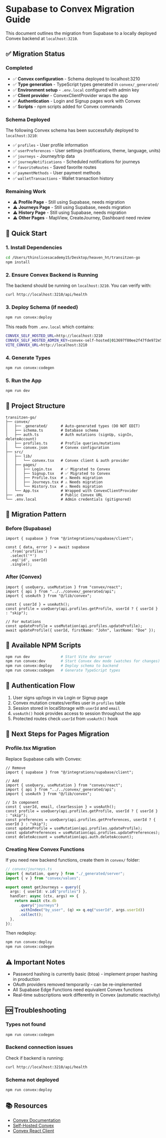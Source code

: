 # Supabase to Convex Migration Guide

This document outlines the migration from Supabase to a locally deployed Convex backend at `localhost:3210`.

## ✅ Migration Status

### Completed
- ✅ **Convex configuration** - Schema deployed to localhost:3210
- ✅ **Type generation** - TypeScript types generated in `convex/_generated/`
- ✅ **Environment setup** - `.env.local` configured with admin key
- ✅ **Client provider** - ConvexClientProvider wraps the app
- ✅ **Authentication** - Login and Signup pages work with Convex
- ✅ **Scripts** - npm scripts added for Convex commands

### Schema Deployed
The following Convex schema has been successfully deployed to `localhost:3210`:
- ✅ `profiles` - User profile information  
- ✅ `userPreferences` - User settings (notifications, theme, language, units)
- ✅ `journeys` - Journey/trip data
- ✅ `journeyNotifications` - Scheduled notifications for journeys
- ✅ `favoriteRoutes` - Saved favorite routes
- ✅ `paymentMethods` - User payment methods
- ✅ `walletTransactions` - Wallet transaction history

### Remaining Work
- ⚠️ **Profile Page** - Still using Supabase, needs migration
- ⚠️ **Journeys Page** - Still using Supabase, needs migration
- ⚠️ **History Page** - Still using Supabase, needs migration
- ⚠️ **Other Pages** - MapView, CreateJourney, Dashboard need review

## 🚀 Quick Start

### 1. Install Dependencies
```bash
cd /Users/thinslicesacademy15/Desktop/heaven_ht/transitzen-go
npm install
```

### 2. Ensure Convex Backend is Running
The backend should be running on `localhost:3210`. You can verify with:
```bash
curl http://localhost:3210/api/health
```

### 3. Deploy Schema (if needed)
```bash
npm run convex:deploy
```

This reads from `.env.local` which contains:
```bash
CONVEX_SELF_HOSTED_URL=http://localhost:3210
CONVEX_SELF_HOSTED_ADMIN_KEY=convex-self-hosted|013697f80ee2f47fde972e597d8abaaf6c2959727dcb286302a96a09efe6d8e9e9bee17c2e
VITE_CONVEX_URL=http://localhost:3210
```

### 4. Generate Types
```bash
npm run convex:codegen
```

### 5. Run the App
```bash
npm run dev
```

## 📁 Project Structure

```
transitzen-go/
├── convex/
│   ├── _generated/      # Auto-generated types (DO NOT EDIT)
│   ├── schema.ts        # Database schema
│   ├── auth.ts          # Auth mutations (signUp, signIn, deleteAccount)
│   ├── profiles.ts      # Profile queries/mutations
│   └── convex.json      # Convex configuration
├── src/
│   ├── lib/
│   │   └── convex.tsx   # Convex client & auth provider
│   ├── pages/
│   │   ├── Login.tsx    # ✅ Migrated to Convex
│   │   ├── Signup.tsx   # ✅ Migrated to Convex
│   │   ├── Profile.tsx  # ⚠️ Needs migration
│   │   ├── Journeys.tsx # ⚠️ Needs migration
│   │   └── History.tsx  # ⚠️ Needs migration
│   └── App.tsx          # Wrapped with ConvexClientProvider
├── .env                 # Public Convex URL
└── .env.local           # Admin credentials (gitignored)
```

## 🔄 Migration Pattern

### Before (Supabase)
```tsx
import { supabase } from "@/integrations/supabase/client";

const { data, error } = await supabase
  .from('profiles')
  .select('*')
  .eq('id', userId)
  .single();
```

### After (Convex)
```tsx
import { useQuery, useMutation } from "convex/react";
import { api } from "../../convex/_generated/api";
import { useAuth } from "@/lib/convex";

const { userId } = useAuth();
const profile = useQuery(api.profiles.getProfile, userId ? { userId } : "skip");

// For mutations
const updateProfile = useMutation(api.profiles.updateProfile);
await updateProfile({ userId, firstName: "John", lastName: "Doe" });
```

## 🔧 Available NPM Scripts

```bash
npm run dev              # Start Vite dev server
npm run convex:dev       # Start Convex dev mode (watches for changes)
npm run convex:deploy    # Deploy schema to backend
npm run convex:codegen   # Generate TypeScript types
```

## 🔐 Authentication Flow

1. User signs up/logs in via Login or Signup page
2. Convex mutation creates/verifies user in `profiles` table
3. Session stored in localStorage with `userId` and `email`
4. `useAuth()` hook provides access to session throughout the app
5. Protected routes check `userId` from `useAuth()` hook

## 📝 Next Steps for Pages Migration

### Profile.tsx Migration
Replace Supabase calls with Convex:

```tsx
// Remove
import { supabase } from "@/integrations/supabase/client";

// Add
import { useQuery, useMutation } from "convex/react";
import { api } from "../../convex/_generated/api";
import { useAuth } from "@/lib/convex";

// In component
const { userId, email, clearSession } = useAuth();
const profile = useQuery(api.profiles.getProfile, userId ? { userId } : "skip");
const preferences = useQuery(api.profiles.getPreferences, userId ? { userId } : "skip");
const updateProfile = useMutation(api.profiles.updateProfile);
const updatePreferences = useMutation(api.profiles.updatePreferences);
const deleteAccount = useMutation(api.auth.deleteAccount);
```

### Creating New Convex Functions

If you need new backend functions, create them in `convex/` folder:

```typescript
// convex/journeys.ts
import { mutation, query } from "./_generated/server";
import { v } from "convex/values";

export const getJourneys = query({
  args: { userId: v.id("profiles") },
  handler: async (ctx, args) => {
    return await ctx.db
      .query("journeys")
      .withIndex("by_user", (q) => q.eq("userId", args.userId))
      .collect();
  },
});
```

Then redeploy:
```bash
npm run convex:deploy
npm run convex:codegen
```

## ⚠️ Important Notes

- Password hashing is currently basic (btoa) - implement proper hashing in production
- OAuth providers removed temporarily - can be re-implemented
- All Supabase Edge Functions need equivalent Convex functions
- Real-time subscriptions work differently in Convex (automatic reactivity)

## 🆘 Troubleshooting

### Types not found
```bash
npm run convex:codegen
```

### Backend connection issues
Check if backend is running:
```bash
curl http://localhost:3210/api/health
```

### Schema not deployed
```bash
npm run convex:deploy
```

## 📚 Resources

- [Convex Documentation](https://docs.convex.dev/)
- [Self-Hosted Convex](https://docs.convex.dev/production/hosting/self-hosting)
- [Convex React Client](https://docs.convex.dev/client/react)
